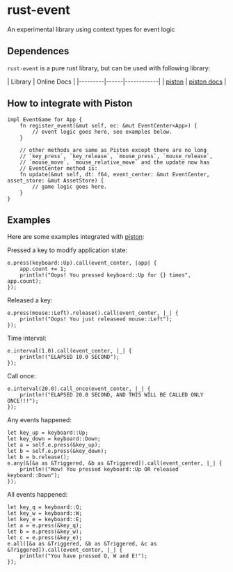 
rust-event
==========

An experimental library using context types for event logic

Dependences
-----------
`rust-event` is a pure rust library, but can be used with following library:

| Library | Online Docs |
|---------|------|------------|
| [piston](https://github.com/PistonDevelopers/piston) | [piston docs](http://pistondevelopers.github.io/docs/piston/piston/) |

How to integrate with Piston
----------------------------
```
impl EventGame for App {
    fn register_event(&mut self, ec: &mut EventCenter<App>) {
        // event logic goes here, see examples below.
    }

    // other methods are same as Piston except there are no long
    // `key_press`, `key_release`, `mouse_press`, `mouse_release`,
    // `mouse_move`, `mouse_relative_move` and the update now has
    // EventCenter method is:
    fn update(&mut self, dt: f64, event_center: &mut EventCenter, asset_store: &mut AssetStore) {
        // game logic goes here.
    }
}
```

Examples
--------

Here are some examples integrated with [piston](https://github.com/PistonDevelopers/piston):

Pressed a key to modify application state:
```
e.press(keyboard::Up).call(event_center, |app| {
    app.count += 1;
    println!("Oops! You pressed keyboard::Up for {} times", app.count);
});
```

Released a key:
```
e.press(mouse::Left).release().call(event_center, |_| {
    println!("Oops! You just releaseed mouse::Left");
});
```

Time interval:
```
e.interval(1.0).call(event_center, |_| {
    println!("ELAPSED 10.0 SECOND");
});
```

Call once:
```
e.interval(20.0).call_once(event_center, |_| {
    println!("ELAPSED 20.0 SECOND, AND THIS WILL BE CALLED ONLY ONCE!!!");
});
```

Any events happened:
```
let key_up = keyboard::Up;
let key_down = keyboard::Down;
let a = self.e.press(&key_up);
let b = self.e.press(&key_down);
let b = b.release();
e.any(&[&a as &Triggered, &b as &Triggered]).call(event_center, |_| {
    println!("Wow! You pressed keyboard::Up OR released keyboard::Down");
});
```

All events happened:
```
let key_q = keyboard::Q;
let key_w = keyboard::W;
let key_e = keyboard::E;
let a = e.press(&key_q);
let b = e.press(&key_w);
let c = e.press(&key_e);
e.all([&a as &Triggered, &b as &Triggered, &c as &Triggered]).call(event_center, |_| {
    println!("You have pressed Q, W and E!");
});
```

